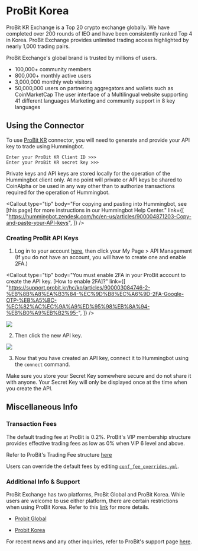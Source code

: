 # ProBit Korea




ProBit KR Exchange is a Top 20 crypto exchange globally. We have completed over 200 rounds of IEO and have been consistently ranked Top 4 in Korea. ProBit Exchange provides unlimited trading access highlighted by nearly 1,000 trading pairs.

ProBit Exchange's global brand is trusted by millions of users.

- 100,000+ community members
- 800,000+ monthly active users
- 3,000,000 monthly web visitors
- 50,000,000 users on partnering aggregators and wallets such as CoinMarketCap
  The user interface of a Multilingual website supporting 41 different languages
  Marketing and community support in 8 key languages

## Using the Connector

To use [ProBit KR](https://www.probit.kr) connector, you will need to generate and provide your API key to trade using Hummingbot.

```
Enter your ProBit KR Client ID >>>
Enter your ProBit KR secret key >>>
```

Private keys and API keys are stored locally for the operation of the Hummingbot client only. At no point will private or API keys be shared to CoinAlpha or be used in any way other than to authorize transactions required for the operation of Hummingbot.

<Callout
  type="tip"
  body="For copying and pasting into Hummingbot, see [this page] for more instructions in our Hummingbot Help Center."
  link={[
    "https://hummingbot.zendesk.com/hc/en-us/articles/900004871203-Copy-and-paste-your-API-keys",
  ]}
/>

### Creating ProBit API Keys

1. Log in to your account [here](https://www.probit.kr/login), then click your My Page > API Management (If you do not have an account, you will have to create one and enable 2FA.)

<Callout
  type="tip"
  body="You must enable 2FA in your ProBit account to create the API key. [How to enable 2FA]?"
  link={[
    "https://support.probit.kr/hc/ko/articles/900003084746-2-%EB%8B%A8%EA%B3%84-%EC%9D%B8%EC%A6%9D-2FA-Google-OTP-%EB%A5%BC-%EC%82%AC%EC%9A%A9%ED%95%98%EB%8A%94-%EB%B0%A9%EB%B2%95-",
  ]}
/>

![](/assets/img/probit-korea-account.JPG)

2. Then click the new API key.

![](/assets/img/probit-korea-api.JPG)

<Callout
  type="note"
  body="To use ProBit Korea, you will need to complete the Korea KYC verification process. Generally, this requires you to be a Korean resident."
/>

3. Now that you have created an API key, connect it to Hummingbot using the `connect` command.

Make sure you store your Secret Key somewhere secure and do not share it with anyone. Your Secret Key will only be displayed once at the time when you create the API.

<Callout
  type="warning"
  body="If you lose your Secret Key, you can delete the API and create a new one. However, it will be impossible to reuse the same API."
/>

## Miscellaneous Info

### Transaction Fees

The default trading fee at ProBit is 0.2%. ProBit's VIP membership structure provides effective trading fees as low as 0% when VIP 6 level and above.

Refer to ProBit's Trading Fee structure [here](https://support.probit.kr/hc/ko/articles/900002984483)

Users can override the default fees by editing [`conf_fee_overrides.yml`](/operation/override-fees/).

### Additional Info & Support

ProBit Exchange has two platforms, ProBit Global and ProBit Korea. While users are welcome to use either platform, there are certain restrictions when using ProBit Korea. Refer to this [link](https://support.probit.kr/hc/ko/articles/900002984543) for more details.

- [Probit Global](https://www.probit.com)

- [Probit Korea](https://www.probit.kr)

For recent news and any other inquiries, refer to ProBit's support page [here](https://support.probit.kr/hc/ko/categories/900000200306).

